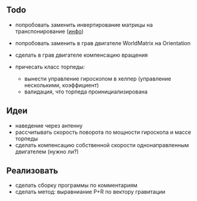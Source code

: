 ﻿## Todo

- попробовать заменить инвертирование матрицы на транспонирование ([инфо](https://github.com/malware-dev/MDK-SE/wiki/Vector-Transformations-with-World-Matrices))
- попробовать заменить в грав двигателе WorldMatrix на Orientation
- сделать в грав двигателе компенсацию вращения

- причесать класс торпеды: 
  - вынести управление гироскопом в хелпер (управление несколькими, коэффициент)
  - валидация, что торпеда проинициализирована

## Идеи

- наведение через антенну
- рассчитывать скорость поворота по мощности гироскопа и массе торпеды
- сделать компенсацию собственной скорости однонаправленным двигателем (нужно ли?)

## Реализовать

- сделать сборку программы по комментариям
- сделать метод: выравниание P+R по вектору гравитации


